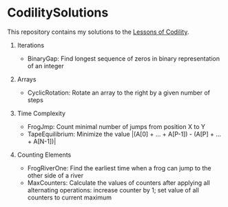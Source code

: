 # CodilitySolutions
This repository contains my solutions to the [Lessons of Codility](https://app.codility.com/programmers/lessons/).

1. Iterations
   - BinaryGap: Find longest sequence of zeros in binary representation of an integer
   
2. Arrays
   - CyclicRotation: Rotate an array to the right by a given number of steps

3. Time Complexity
   - FrogJmp: Count minimal number of jumps from position X to Y
   - TapeEquilibrium: Minimize the value |(A[0] + ... + A[P-1]) - (A[P] + ... + A[N-1])|

4. Counting Elements
   - FrogRiverOne: Find the earliest time when a frog can jump to the other side of a river
   - MaxCounters: Calculate the values of counters after applying all alternating operations: increase counter by 1; set value of all counters to current maximum
